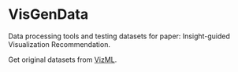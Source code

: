# VisGenData
Data processing tools and testing datasets for paper: Insight-guided Visualization Recommendation.

Get original datasets from [VizML](https://github.com/mitmedialab/vizml).